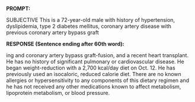 **PROMPT:**

SUBJECTIVE This is a 72-year-old male with history of hypertension, dyslipidemia, type 2 diabetes mellitus, coronary artery disease with previous coronary artery bypass graft

**RESPONSE (Sentence ending after 60th word):**

ing and coronary artery bypass graft-fusion, and a recent heart transplant. He has no history of significant pulmonary or cardiovascular disease. He began weight-reduction with a 2,700 kcal/day diet on Oct. 12. He has previously used an isocaloric, reduced calorie diet. There are no known allergies or hypersensitivity to any components of this dietary regimen and he has not received any other medications known to affect metabolism, lipoprotein metabolism, or blood pressure. 